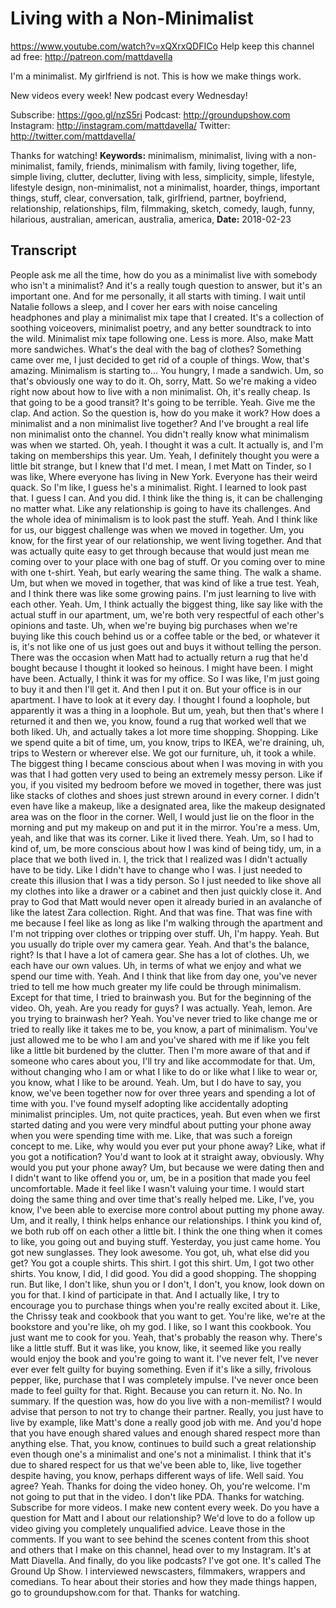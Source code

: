 # Living with a Non-Minimalist
https://www.youtube.com/watch?v=xQXrxQDFICo
Help keep this channel ad free:  http://patreon.com/mattdavella

I'm a minimalist. My girlfriend is not. This is how we make things work.

New videos every week! New podcast every Wednesday!

Subscribe:  https://goo.gl/nzS5ri
Podcast:  http://groundupshow.com
Instagram:  http://instagram.com/mattdavella/
Twitter:  http://twitter.com/mattdavella/

Thanks for watching!
**Keywords:** minimalism, minimalist, living with a non-minimalist, family, friends, minimalism with family, living together, life, simple living, clutter, declutter, living with less, simplicity, simple, lifestyle, lifestyle design, non-minimalist, not a minimalist, hoarder, things, important things, stuff, clear, conversation, talk, girlfriend, partner, boyfriend, relationship, relationships, film, filmmaking, sketch, comedy, laugh, funny, hilarious, australian, american, australia, america, 
**Date:** 2018-02-23

## Transcript
 People ask me all the time, how do you as a minimalist live with somebody who isn't a minimalist? And it's a really tough question to answer, but it's an important one. And for me personally, it all starts with timing. I wait until Natalie follows a sleep, and I cover her ears with noise canceling headphones and play a minimalist mix tape that I created. It's a collection of soothing voiceovers, minimalist poetry, and any better soundtrack to into the wild. Minimalist mix tape following one. Less is more. Also, make Matt more sandwiches. What's the deal with the bag of clothes? Something came over me, I just decided to get rid of a couple of things. Wow, that's amazing. Minimalism is starting to... You hungry, I made a sandwich. Um, so that's obviously one way to do it. Oh, sorry, Matt. So we're making a video right now about how to live with a non minimalist. Oh, it's really cheap. Is that going to be a good transit? It's going to be terrible. Yeah. Give me the clap. And action. So the question is, how do you make it work? How does a minimalist and a non minimalist live together? And I've brought a real life non minimalist onto the channel. You didn't really know what minimalism was when we started. Oh, yeah. I thought it was a cult. It actually is, and I'm taking on memberships this year. Um. Yeah, I definitely thought you were a little bit strange, but I knew that I'd met. I mean, I met Matt on Tinder, so I was like, Where everyone has living in New York. Everyone has their weird quack. So I'm like, I guess he's a minimalist. Right. I learned to look past that. I guess I can. And you did. I think like the thing is, it can be challenging no matter what. Like any relationship is going to have its challenges. And the whole idea of minimalism is to look past the stuff. Yeah. And I think like for us, our biggest challenge was when we moved in together. Um, you know, for the first year of our relationship, we went living together. And that was actually quite easy to get through because that would just mean me coming over to your place with one bag of stuff. Or you coming over to mine with one t-shirt. Yeah, but early wearing the same thing. The walk a shame. Um, but when we moved in together, that was kind of like a true test. Yeah, and I think there was like some growing pains. I'm just learning to live with each other. Yeah. Um, I think actually the biggest thing, like say like with the actual stuff in our apartment, um, we're both very respectful of each other's opinions and taste. Uh, when we're buying big purchases when we're buying like this couch behind us or a coffee table or the bed, or whatever it is, it's not like one of us just goes out and buys it without telling the person. There was the occasion when Matt had to actually return a rug that he'd bought because I thought it looked so heinous. I might have been. I might have been. Actually, I think it was for my office. So I was like, I'm just going to buy it and then I'll get it. And then I put it on. But your office is in our apartment. I have to look at it every day. I thought I found a loophole, but apparently it was a thing in a loophole. But um, yeah, but then that's where I returned it and then we, you know, found a rug that worked well that we both liked. Uh, and actually takes a lot more time shopping. Shopping. Like we spend quite a bit of time, um, you know, trips to IKEA, we're draining, uh, trips to Western or wherever else. We got our furniture, uh, it took a while. The biggest thing I became conscious about when I was moving in with you was that I had gotten very used to being an extremely messy person. Like if you, if you visited my bedroom before we moved in together, there was just like stacks of clothes and shoes just strewn around in every corner. I didn't even have like a makeup, like a designated area, like the makeup designated area was on the floor in the corner. Well, I would just lie on the floor in the morning and put my makeup on and put it in the mirror. You're a mess. Um, yeah, and like that was its corner. Like it lived there. Yeah. Um, so I had to kind of, um, be more conscious about how I was kind of being tidy, um, in a place that we both lived in. I, the trick that I realized was I didn't actually have to be tidy. Like I didn't have to change who I was. I just needed to create this illusion that I was a tidy person. So I just needed to like shove all my clothes into like a drawer or a cabinet and then just quickly close it. And pray to God that Matt would never open it already buried in an avalanche of like the latest Zara collection. Right. And that was fine. That was fine with me because I feel like as long as like I'm walking through the apartment and I'm not tripping over clothes or tripping over stuff. Uh, I'm happy. Yeah. But you usually do triple over my camera gear. Yeah. And that's the balance, right? Is that I have a lot of camera gear. She has a lot of clothes. Uh, we each have our own values. Uh, in terms of what we enjoy and what we spend our time with. Yeah. And I think that like from day one, you've never tried to tell me how much greater my life could be through minimalism. Except for that time, I tried to brainwash you. But for the beginning of the video. Oh, yeah. Are you ready for guys? I was actually. Yeah, lemon. Are you trying to brainwash her? Yeah. You've never tried to like change me or tried to really like it takes me to be, you know, a part of minimalism. You've just allowed me to be who I am and you've shared with me if like you felt like a little bit burdened by the clutter. Then I'm more aware of that and if someone who cares about you, I'll try and like accommodate for that. Um, without changing who I am or what I like to do or like what I like to wear or, you know, what I like to be around. Yeah. Um, but I do have to say, you know, we've been together now for over three years and spending a lot of time with you. I've found myself adopting like accidentally adopting minimalist principles. Um, not quite practices, yeah. But even when we first started dating and you were very mindful about putting your phone away when you were spending time with me. Like, that was such a foreign concept to me. Like, why would you ever put your phone away? Like, what if you got a notification? You'd want to look at it straight away, obviously. Why would you put your phone away? Um, but because we were dating then and I didn't want to like offend you or, um, be in a position that made you feel uncomfortable. Made it feel like I wasn't valuing your time. I would start doing the same thing and over time that's really helped me. Like, I've, you know, I've been able to exercise more control about putting my phone away. Um, and it really, I think helps enhance our relationships. I think you kind of, we both rub off on each other a little bit. I think the one thing when it comes to like, you going out and buying stuff. Yesterday, you just came home. You got new sunglasses. They look awesome. You got, uh, what else did you get? You got a couple shirts. This shirt. I got this shirt. Um, I got two other shirts. You know, I did, I did good. You did a good shopping. The shopping run. But like, I don't like, shun you or I don't, I don't, you know, look down on you for that. I kind of participate in that. And I actually like, I try to encourage you to purchase things when you're really excited about it. Like, the Chrissy teak and cookbook that you want to get. You're like, we're at the bookstore and you're like, oh my god. I like, so I want this cookbook. You just want me to cook for you. Yeah, that's probably the reason why. There's like a little stuff. But it was like, you know, like, it seemed like you really would enjoy the book and you're going to want it. I've never felt, I've never ever ever felt guilty for buying something. Even if it's like a silly, frivolous pepper, like, purchase that I was completely impulse. I've never once been made to feel guilty for that. Right. Because you can return it. No. No. In summary. If the question was, how do you live with a non-memilist? I would advise that person to not try to change their partner. Really, you just have to live by example, like Matt's done a really good job with me. And you'd hope that you have enough shared values and enough shared respect more than anything else. That, you know, continues to build such a great relationship even though one's a minimalist and one's not a minimalist. I think that it's due to shared respect for us that we've been able to, like, live together despite having, you know, perhaps different ways of life. Well said. You agree? Yeah. Thanks for doing the video honey. Oh, you're welcome. I'm not going to put that in the video. I don't like PDA. Thanks for watching. Subscribe for more videos. I make new content every week. Do you have a question for Matt and I about our relationship? We'd love to do a follow up video giving you completely unqualified advice. Leave those in the comments. If you want to see behind the scenes content from this shoot and others that I make on this channel, head over to my Instagram. It's at Matt Diavella. And finally, do you like podcasts? I've got one. It's called The Ground Up Show. I interviewed newscasters, filmmakers, wrappers and comedians. To hear about their stories and how they made things happen, go to groundupshow.com for that. Thanks for watching.
